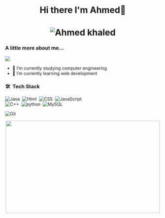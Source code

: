 ### <h1 align="center">Hi there I'm Ahmed👋 </h1>
<h1 align="center">
  <img src="https://raw.githubusercontent.com/Ahmedkhaledd1/Ahmedkhaledd1/master/name.svg" alt="Ahmed khaled" />
</h1>


<h3>  A little more about me... </h3>  

<p align="left">
<a href="https://www.linkedin.com/in/ahmed-khaled-b80aa8271/" target="_blank"><img src="https://img.shields.io/badge/-Ahmed%20Khaled-blue?style=flat&logo=Linkedin&logoColor=white"/></a>
</p>



- 🔭 I’m currently studying computer engineering
- 🌱 I’m currently learning web development 


### 🛠 &nbsp;Tech Stack

![Java](https://img.shields.io/badge/Java-ED8B00?style=for-the-badge&logo=java&logoColor=white)&nbsp;
![Html](https://img.shields.io/badge/HTML5-E34F26?style=for-the-badge&logo=html5&logoColor=white)&nbsp;
![CSS](https://img.shields.io/badge/-CSS-05122A?style=flat&logo=CSS3&logoColor=1572B6)&nbsp;
![JavaScript](https://img.shields.io/badge/-JavaScript-05122A?style=flat&logo=javascript)&nbsp;</br>
![C++](https://img.shields.io/badge/C%2B%2B-00599C?style=for-the-badge&logo=c%2B%2B&logoColor=white)&nbsp;
![python](https://img.shields.io/badge/Python-14354C?style=for-the-badge&logo=python&logoColor=white)&nbsp;
![MySQL](https://img.shields.io/badge/MySQL-00000F?style=for-the-badge&logo=mysql&logoColor=white)&nbsp;</br>

![Git](https://img.shields.io/badge/-Git-05122A?style=flat&logo=git)&nbsp;
<div align="center" >
  <img src="https://media.giphy.com/media/dWesBcTLavkZuG35MI/giphy.gif" width="500" height="300"/>
</div>
